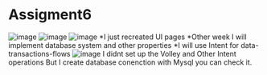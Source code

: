 # Assigment6

![image](https://user-images.githubusercontent.com/101176588/161934415-12aa54ba-5543-449c-b96f-923b7d1404fa.png)
![image](https://user-images.githubusercontent.com/101176588/161934445-f47bd584-4497-4aee-8baa-b513cc1b6238.png)
![image](https://user-images.githubusercontent.com/101176588/161934502-d6fbd711-253d-4732-b89d-3ac83c4df244.png)
*I just recreated UI pages
*Other week I will implement database system and other properties
*I will use Intent for data-transactions-flows
![image](https://user-images.githubusercontent.com/101176588/163020548-66fb602c-391e-45ac-a085-7405764f0c13.png)
I didnt set up the Volley and Other Intent operations
But I create database conenction with Mysql you can check it.

